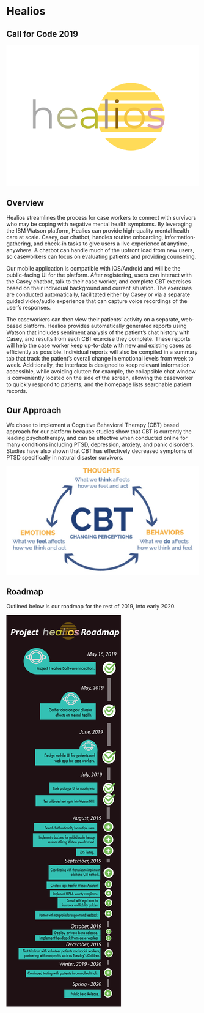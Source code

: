 # Healios

## Call for Code 2019

![](images/healios_logo.png)

## Overview

Healios streamlines the process for case workers to connect with survivors who may be coping with negative mental health symptoms. By leveraging the IBM Watson platform, Healios can provide high-quality mental health care at scale.
Casey, our chatbot, handles routine onboarding, information-gathering, and check-in tasks to give users a live experience at anytime, anywhere. A chatbot can handle much of the upfront load from new users, so caseworkers can focus on evaluating patients and providing counseling.

Our mobile application is compatible with iOS/Android and will be the public-facing UI for the platform. After registering, users can interact with the Casey chatbot, talk to their case worker, and complete CBT exercises based on their individual background and current situation. The exercises are conducted automatically, facilitated either by Casey or via a separate guided video/audio experience that can capture voice recordings of the user’s responses.

The caseworkers can then view their patients’ activity on a separate, web-based platform. Healios provides automatically generated reports using Watson that includes sentiment analysis of the patient’s chat history with Casey, and results from each CBT exercise they complete. These reports will help the case worker keep up-to-date with new and existing cases as efficiently as possible. Individual reports will also be compiled in a summary tab that track the patient’s overall change in emotional levels from week to week. Additionally, the interface is designed to keep relevant information accessible, while avoiding clutter: for example, the collapsible chat window is conveniently located on the side of the screen, allowing the caseworker to quickly respond to patients, and the homepage lists searchable patient records.

## Our Approach

We chose to implement a Cognitive Behavioral Therapy (CBT) based approach for our platform because studies show that CBT is currently the leading psychotherapy, and can be effective when conducted online for many conditions including PTSD, depression, anxiety, and panic disorders. Studies have also shown that CBT has effectively decreased symptoms of PTSD specifically in natural disaster survivors.

![](images/cbt_overview.jpg)

## Roadmap

Outlined below is our roadmap for the rest of 2019, into early 2020.

![](images/healios_roadmap.png)
